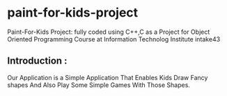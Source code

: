 # paint-for-kids-project
Paint-For-Kids Project: fully coded using C++,C as a Project for Object Oriented Programming Course at Information Technolog Institute intake43
## Introduction :
Our Application is a Simple Application That Enables Kids Draw Fancy shapes And Also Play Some Simple Games With Those Shapes.

